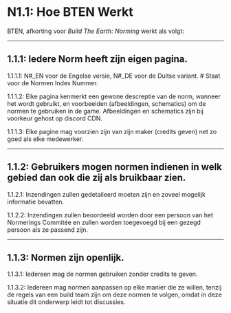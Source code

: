 # N1.1: Hoe BTEN Werkt

BTEN, afkorting voor *Build The Earth: Norming* werkt als volgt:

***

## 1.1.1: Iedere Norm heeft zijn eigen pagina.    

1.1.1.1: N#_EN voor de Engelse versie, N#_DE voor de Duitse variant. # Staat voor de Normen Index Nummer.    

1.1.1.2: Elke pagina kenmerkt een gewone descreptie van de norm, wanneer het wordt gebruikt, en voorbeelden (afbeeldingen, schematics) om de normen te gebruiken in de game. Afbeeldingen en schematics zijn bij voorkeur gehost op discord CDN.

1.1.1.3: Elke pagine mag voorzien zijn van zijn maker (credits geven) net zo goed als elke medewerker.

***

## 1.1.2: Gebruikers mogen normen indienen in welk gebied dan ook die zij als bruikbaar zien.

1.1.2.1: Inzendingen zullen gedetaileerd moeten zijn en zoveel mogelijk informatie bevatten.

1.1.2.2: Inzendingen zullen beoordeeld worden door een persoon van het Normerings Commitée en zullen worden toegevoegd bij een gezegd persoon als ze passend zijn.

***

## 1.1.3: Normen zijn openlijk.

1.1.3.1: Iedereen mag de normen gebruiken zonder credits te geven.

1.1.3.2: Iedereen mag normen aanpassen op elke manier die ze willen, tenzij de regels van een build team zijn om deze normen te volgen, omdat in deze situatie dit onderwerp leidt tot discussies.
